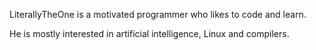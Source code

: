 LiterallyTheOne is a motivated programmer who likes to code and learn.

He is mostly interested in artificial intelligence, Linux and compilers.
